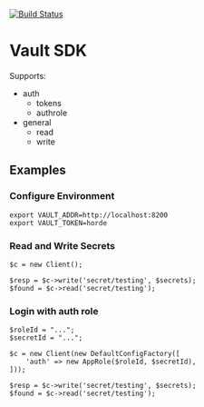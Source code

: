 [![Build Status](https://travis-ci.org/fliglio/vault.svg?branch=master)](https://travis-ci.org/fliglio/vault)

# Vault SDK

Supports:

- auth
	- tokens
	- authrole
- general
	- read
	- write


## Examples

### Configure Environment

	export VAULT_ADDR=http://localhost:8200
	export VAULT_TOKEN=horde

### Read and Write Secrets

	$c = new Client();

	$resp = $c->write('secret/testing', $secrets);
	$found = $c->read('secret/testing');

### Login with auth role
	
	$roleId = "...";
	$secretId = "...";

	$c = new Client(new DefaultConfigFactory([
		'auth' => new AppRole($roleId, $secretId),
	]));

	$resp = $c->write('secret/testing', $secrets);
	$found = $c->read('secret/testing');
